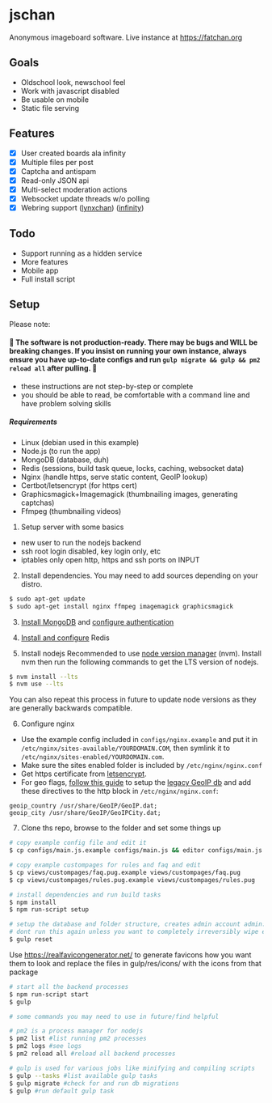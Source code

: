 # jschan
Anonymous imageboard software. Live instance at https://fatchan.org

## Goals
- Oldschool look, newschool feel
- Work with javascript disabled
- Be usable on mobile
- Static file serving

## Features
- [x] User created boards ala infinity
- [x] Multiple files per post
- [x] Captcha and antispam
- [x] Read-only JSON api
- [x] Multi-select moderation actions
- [x] Websocket update threads w/o polling
- [x] Webring support ([lynxchan](https://gitlab.com/alogware/LynxChanAddon-Webring)) ([infinity](https://gitlab.com/Tenicu/infinityaddon-webring))

## Todo
- Support running as a hidden service
- More features
- Mobile app
- Full install script

## Setup
Please note:
#### 🚨 The software is not production-ready. There may be bugs and WILL be breaking changes. If you insist on running your own instance, always ensure you have up-to-date configs and run `gulp migrate && gulp && pm2 reload all` after pulling. 🚨
- these instructions are not step-by-step or complete
- you should be able to read, be comfortable with a command line and have problem solving skills

##### Requirements
- Linux (debian used in this example)
- Node.js (to run the app)
- MongoDB (database, duh)
- Redis (sessions, build task queue, locks, caching, websocket data)
- Nginx (handle https, serve static content, GeoIP lookup)
- Certbot/letsencrypt (for https cert)
- Graphicsmagick+Imagemagick (thumbnailing images, generating captchas)
- Ffmpeg (thumbnailing videos)

1. Setup server with some basics

  - new user to run the nodejs backend
  - ssh root login disabled, key login only, etc
  - iptables only open http, https and ssh ports on INPUT

2. Install dependencies. You may need to add sources depending on your distro.
```bash
$ sudo apt-get update
$ sudo apt-get install nginx ffmpeg imagemagick graphicsmagick
```

3. [Install MongoDB](https://docs.mongodb.com/manual/tutorial/install-mongodb-on-debian/#install-mongodb-community-edition-on-debian) and [configure authentication](https://medium.com/mongoaudit/how-to-enable-authentication-on-mongodb-b9e8a924efac)

4. [Install and configure](https://www.digitalocean.com/community/tutorials/how-to-install-and-secure-redis-on-debian-9) Redis

5. Install nodejs
Recommended to use [node version manager](https://github.com/nvm-sh/nvm) (nvm).
Install nvm then run the following commands to get the LTS version of nodejs.
```bash
$ nvm install --lts
$ nvm use --lts
```
You can also repeat this process in future to update node versions as they are generally backwards compatible.

6. Configure nginx
- Use the example config included in `configs/nginx.example` and put it in `/etc/nginx/sites-available/YOURDOMAIN.COM`, then symlink it to `/etc/nginx/sites-enabled/YOURDOMAIN.com`.
- Make sure the sites enabled folder is included by `/etc/nginx/nginx.conf`
- Get https certificate from [letsencrypt](https://wiki.debian.org/LetsEncrypt).
- For geo flags, [follow this guide](http://archive.is/2SMOb) to setup the [legacy GeoIP db](https://www.miyuru.lk/geoiplegacy) and add these directives to the http block in `/etc/nginx/nginx.conf`:
```
geoip_country /usr/share/GeoIP/GeoIP.dat;
geoip_city /usr/share/GeoIP/GeoIPCity.dat;
```

7. Clone ths repo, browse to the folder and set some things up
```bash
# copy example config file and edit it
$ cp configs/main.js.example configs/main.js && editor configs/main.js

# copy example custompages for rules and faq and edit
$ cp views/custompages/faq.pug.example views/custompages/faq.pug
$ cp views/custompages/rules.pug.example views/custompages/rules.pug

# install dependencies and run build tasks
$ npm install
$ npm run-script setup

# setup the database and folder structure, creates admin account admin:changeme
# dont run this again unless you want to completely irreversibly wipe everything
$ gulp reset
```
Use https://realfavicongenerator.net/ to generate favicons how you want them to look and replace the files in gulp/res/icons/ with the icons from that package

```bash
# start all the backend processes
$ npm run-script start
$ gulp

# some commands you may need to use in future/find helpful

# pm2 is a process manager for nodejs
$ pm2 list #list running pm2 processes
$ pm2 logs #see logs
$ pm2 reload all #reload all backend processes

# gulp is used for various jobs like minifying and compiling scripts
$ gulp --tasks #list available gulp tasks
$ gulp migrate #check for and run db migrations
$ gulp #run default gulp task
```
